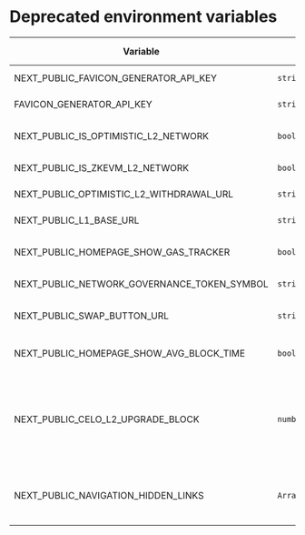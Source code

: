 # Deprecated environment variables

| Variable | Type | Description | Compulsoriness | Default value | Example value | Introduced in version | Deprecated in version | Comment |
| --- | --- | --- | --- | --- | --- | --- | --- | --- |
| NEXT_PUBLIC_FAVICON_GENERATOR_API_KEY | `string` | RealFaviconGenerator [API key](https://realfavicongenerator.net/api/) | Required | - | `<your-secret>` | v1.11.0 | v1.16.0 | Replaced FAVICON_GENERATOR_API_KEY |
| FAVICON_GENERATOR_API_KEY | `string` | RealFaviconGenerator [API key](https://realfavicongenerator.net/api/) | Required | - | `<your-secret>` | v1.16.0+ | v1.37.0 | We don't use RealFaviconGenerator anymore |
| NEXT_PUBLIC_IS_OPTIMISTIC_L2_NETWORK | `boolean` | Set to true for optimistic L2 solutions | Required | - | `true` | v1.17.0 | v1.24.0 | Replaced by NEXT_PUBLIC_ROLLUP_TYPE |
| NEXT_PUBLIC_IS_ZKEVM_L2_NETWORK | `boolean` | Set to true for zkevm L2 solutions  | Required | - | `true` | v1.17.0 | v1.24.0 | Replaced by NEXT_PUBLIC_ROLLUP_TYPE |
| NEXT_PUBLIC_OPTIMISTIC_L2_WITHDRAWAL_URL | `string` | URL for optimistic L2 -> L1 withdrawals | Required | - | `https://app.optimism.io/bridge/withdraw` | v1.17.0 | v1.24.0 | Renamed to NEXT_PUBLIC_ROLLUP_L2_WITHDRAWAL_URL |
| NEXT_PUBLIC_L1_BASE_URL | `string` | Blockscout base URL for L1 network | Required | - | `'http://eth-goerli.blockscout.com'` | - | v1.24.0 | Renamed to NEXT_PUBLIC_ROLLUP_L1_BASE_URL |
| NEXT_PUBLIC_HOMEPAGE_SHOW_GAS_TRACKER | `boolean` | Set to false if network doesn't have gas tracker | - | `true` | `false` | - | v1.25.0 | Replaced by NEXT_PUBLIC_GAS_TRACKER_ENABLED |
| NEXT_PUBLIC_NETWORK_GOVERNANCE_TOKEN_SYMBOL | `string` | Network governance token symbol | - | - | `GNO` | v1.12.0 | v1.29.0 | Replaced by NEXT_PUBLIC_NETWORK_SECONDARY_COIN_SYMBOL |
| NEXT_PUBLIC_SWAP_BUTTON_URL | `string` | Application ID in the marketplace or website URL | - | - | `uniswap` | v1.24.0 | v1.31.0 | Replaced by NEXT_PUBLIC_DEFI_DROPDOWN_ITEMS |
| NEXT_PUBLIC_HOMEPAGE_SHOW_AVG_BLOCK_TIME | `boolean` | Set to false if average block time is useless for the network | - | `true` | `false` | v1.0.x+ | v1.35.0 | Replaced by NEXT_PUBLIC_HOMEPAGE_STATS |
| NEXT_PUBLIC_CELO_L2_UPGRADE_BLOCK | `number` | Indicates the block number when the Celo-type chain transitioned to L2. This is used to display links to the Epoch block page from a regular block page. | - | - | `26369280` | v1.37.0+ | v2.2.0 | Removed; configuration done on the API side |
| NEXT_PUBLIC_NAVIGATION_HIDDEN_LINKS | `Array<LinkId>` | List of external links hidden in the navigation. Supported ids are `eth_rpc_api`, `rpc_api` | - | - | `['eth_rpc_api']` | v1.16.0+ | v2.3.0 | Use NEXT_PUBLIC_API_DOCS_TABS instead to hide tabs on the API docs page. |
